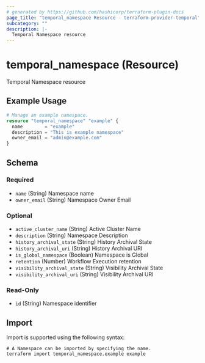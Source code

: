 ```yaml
---
# generated by https://github.com/hashicorp/terraform-plugin-docs
page_title: "temporal_namespace Resource - terraform-provider-temporal"
subcategory: ""
description: |-
  Temporal Namespace resource
---
```


# temporal_namespace (Resource)

Temporal Namespace resource

## Example Usage

```terraform
# Manage an example namespace.
resource "temporal_namespace" "example" {
  name        = "example"
  description = "This is example namespace"
  owner_email = "admin@example.com"
}
```

<!-- schema generated by tfplugindocs -->
## Schema

### Required

- `name` (String) Namespace name
- `owner_email` (String) Namespace Owner Email

### Optional

- `active_cluster_name` (String) Active Cluster Name
- `description` (String) Namespace Description
- `history_archival_state` (String) History Archival State
- `history_archival_uri` (String) History Archival URI
- `is_global_namespace` (Boolean) Namespace is Global
- `retention` (Number) Workflow Execution retention
- `visibility_archival_state` (String) Visibility Archival State
- `visibility_archival_uri` (String) Visibility Archival URI

### Read-Only

- `id` (String) Namespace identifier

## Import

Import is supported using the following syntax:

```shell
# A Namespace can be imported by specifying the name.
terraform import temporal_namespace.example example
```
